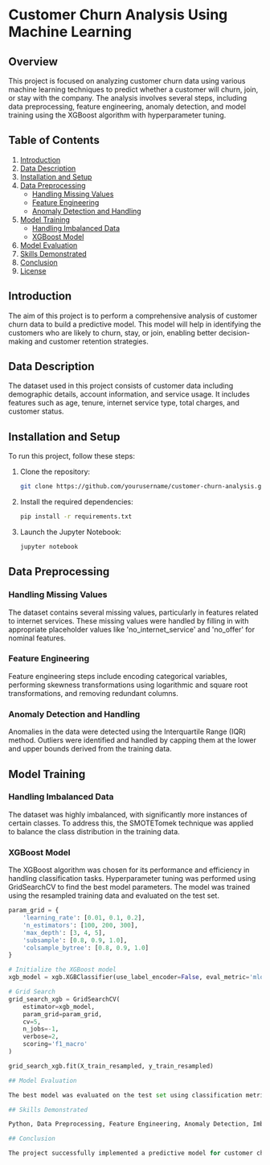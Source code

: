 # Customer Churn Analysis Using Machine Learning

## Overview

This project is focused on analyzing customer churn data using various machine learning techniques to predict whether a customer will churn, join, or stay with the company. The analysis involves several steps, including data preprocessing, feature engineering, anomaly detection, and model training using the XGBoost algorithm with hyperparameter tuning.

## Table of Contents

1. [Introduction](#introduction)
2. [Data Description](#data-description)
3. [Installation and Setup](#installation-and-setup)
4. [Data Preprocessing](#data-preprocessing)
    - [Handling Missing Values](#handling-missing-values)
    - [Feature Engineering](#feature-engineering)
    - [Anomaly Detection and Handling](#anomaly-detection-and-handling)
5. [Model Training](#model-training)
    - [Handling Imbalanced Data](#handling-imbalanced-data)
    - [XGBoost Model](#xgboost-model)
6. [Model Evaluation](#model-evaluation)
7. [Skills Demonstrated](#skills-demonstrated)
8. [Conclusion](#conclusion)
9. [License](#license)

## Introduction

The aim of this project is to perform a comprehensive analysis of customer churn data to build a predictive model. This model will help in identifying the customers who are likely to churn, stay, or join, enabling better decision-making and customer retention strategies.

## Data Description

The dataset used in this project consists of customer data including demographic details, account information, and service usage. It includes features such as age, tenure, internet service type, total charges, and customer status.

## Installation and Setup

To run this project, follow these steps:

1. Clone the repository:
    ```bash
    git clone https://github.com/yourusername/customer-churn-analysis.git
    ```
2. Install the required dependencies:
    ```bash
    pip install -r requirements.txt
    ```

3. Launch the Jupyter Notebook:
    ```bash
    jupyter notebook
    ```

## Data Preprocessing

### Handling Missing Values

The dataset contains several missing values, particularly in features related to internet services. These missing values were handled by filling in with appropriate placeholder values like 'no_internet_service' and 'no_offer' for nominal features.

### Feature Engineering

Feature engineering steps include encoding categorical variables, performing skewness transformations using logarithmic and square root transformations, and removing redundant columns. 

### Anomaly Detection and Handling

Anomalies in the data were detected using the Interquartile Range (IQR) method. Outliers were identified and handled by capping them at the lower and upper bounds derived from the training data.

## Model Training

### Handling Imbalanced Data

The dataset was highly imbalanced, with significantly more instances of certain classes. To address this, the SMOTETomek technique was applied to balance the class distribution in the training data.

### XGBoost Model

The XGBoost algorithm was chosen for its performance and efficiency in handling classification tasks. Hyperparameter tuning was performed using GridSearchCV to find the best model parameters. The model was trained using the resampled training data and evaluated on the test set.

```python
param_grid = {
    'learning_rate': [0.01, 0.1, 0.2],
    'n_estimators': [100, 200, 300],
    'max_depth': [3, 4, 5],
    'subsample': [0.8, 0.9, 1.0],
    'colsample_bytree': [0.8, 0.9, 1.0]
}

# Initialize the XGBoost model
xgb_model = xgb.XGBClassifier(use_label_encoder=False, eval_metric='mlogloss')

# Grid Search
grid_search_xgb = GridSearchCV(
    estimator=xgb_model,
    param_grid=param_grid,
    cv=5,
    n_jobs=-1,
    verbose=2,
    scoring='f1_macro'
)

grid_search_xgb.fit(X_train_resampled, y_train_resampled)

## Model Evaluation

The best model was evaluated on the test set using classification metrics like precision, recall, and F1-score. A confusion matrix was also generated to visualize the model’s performance.

## Skills Demonstrated

Python, Data Preprocessing, Feature Engineering, Anomaly Detection, Imbalanced Data Handling, SMOTETomek, XGBoost, GridSearchCV, Classification Metrics, Data Visualization

## Conclusion

The project successfully implemented a predictive model for customer churn using advanced data preprocessing techniques and machine learning. The XGBoost model, optimized through hyperparameter tuning, provided a robust solution for handling imbalanced data and achieving a high F1-score.

